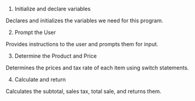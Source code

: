 
1. Initialize and declare variables

Declares and initializes the variables we need for this program.


2. Prompt the User

Provides instructions to the user and prompts them for input.



3. Determine the Product and Price

Determines the prices and tax rate of each item using switch statements.



4. Calculate and return

Calculates the subtotal, sales tax, total sale, and returns them.
